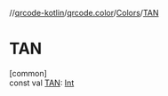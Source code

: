 //[qrcode-kotlin](../../../index.md)/[qrcode.color](../index.md)/[Colors](index.md)/[TAN](-t-a-n.md)

# TAN

[common]\
const val [TAN](-t-a-n.md): [Int](https://kotlinlang.org/api/latest/jvm/stdlib/kotlin/-int/index.html)
